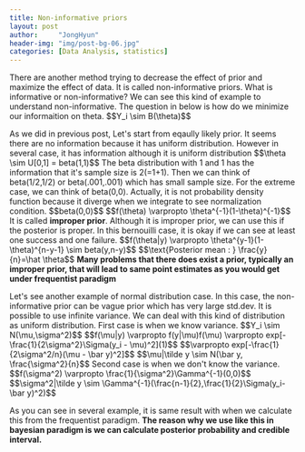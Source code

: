 ```yaml
---
title: Non-informative priors
layout: post
author:     "JongHyun"
header-img: "img/post-bg-06.jpg"
categories: [Data Analysis, statistics]
---
```

<p>
	There are another method trying to decrease the effect of prior and maximize the effect of data. It is called non-informative priors. What is informative or non-informative? We can see this kind of example to understand non-informative. The question in below is how do we minimize our informaition on theta.
	$$Y_i \sim B(\theta)$$
</p>
<p>
	As we did in previous post, Let's start from eqaully likely prior. It seems there are no information because it has uniform distribution. However in several case, it has information although it is uniform distribution
	$$\theta \sim U[0,1] = beta(1,1)$$
	The beta distribution with 1 and 1 has the information that it's sample size is 2(=1+1). Then we can think of beta(1/2,1/2) or beta(.001,.001) which has small sample size. For the extreme case, we can think of beta(0,0). Actually, it is not probability density function because it diverge when we integrate to see normalization condition.
	$$beta(0,0)$$
	$$f(\theta) \varpropto \theta^{-1}(1-\theta)^{-1}$$
	It is called <b>improper prior</b>. Although it is improper prior, we can use this if the posterior is proper. In this bernouilli case, it is okay if we can see at least one success and one failure.
	$$f(\theta|y) \varpropto \theta^{y-1}(1-\theta)^{n-y-1} \sim beta(y,n-y)$$
	$$\text{Posterior mean : } \frac{y}{n}=\hat \theta$$
	<b>Many problems that there does exist a prior, typically an improper prior, that will lead to same point estimates as you would get under frequentist paradigm</b>
</p>
<p>
	Let's see another example of normal distribution case. In this case, the non-informative prior can be vague prior which has very large std.dev. It is possible to use infinite variance. We can deal with this kind of distribution as uniform distribution. First case is when we know variance.
	$$Y_i \sim N(\mu,\sigma^2)$$
	$$f(\mu|y) \varpropto f(y|\mu)f(\mu) \varpropto exp[-\frac{1}{2\sigma^2}\Sigma(y_i - \mu)^2](1)$$
	$$\varpropto exp[-\frac{1}{2\sigma^2/n}(\mu - \bar y)^2]$$
	$$\mu|\tilde y \sim N(\bar y, \frac{\sigma^2}{n}$$
	Second case is when we don't know the variance.
	$$f(\sigma^2) \varpropto \frac{1}{\sigma^2}\Gamma^{-1}(0,0)$$
	$$\sigma^2|\tilde y \sim \Gamma^{-1}(\frac{n-1}{2},\frac{1}{2}\Sigma(y_i-\bar y)^2)$$
</p>
<p>
	As you can see in several example, it is same result with when we calculate this from the frequentist paradigm. <b>The reason why we use like this in bayesian paradigm is we can calculate posterior probability and credible interval.</b>
</p>